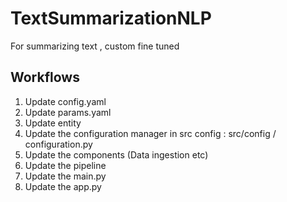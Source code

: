 # TextSummarizationNLP
For summarizing text , custom fine tuned


## Workflows

1. Update config.yaml
2. Update params.yaml
3. Update entity
4. Update the configuration manager in src config : src/config / configuration.py
5. Update the components (Data ingestion etc)
6. Update the pipeline
7. Update the main.py
8. Update the app.py
